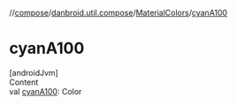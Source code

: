 //[compose](../../../index.md)/[danbroid.util.compose](../index.md)/[MaterialColors](index.md)/[cyanA100](cyan-a100.md)



# cyanA100  
[androidJvm]  
Content  
val [cyanA100](cyan-a100.md): Color  



